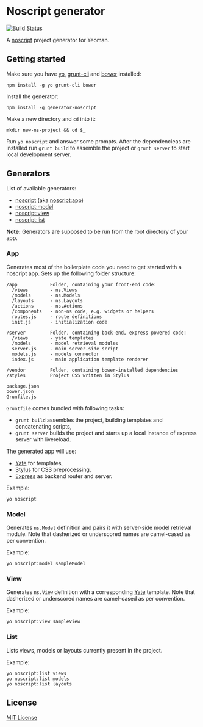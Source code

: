 # Noscript generator
[![Build Status](https://secure.travis-ci.org/Lapple/generator-noscript.png?branch=master)](https://travis-ci.org/Lapple/generator-noscript)

A [noscript](https://github.com/pasaran/noscript/) project generator for Yeoman.

## Getting started

Make sure you have [yo](https://github.com/yeoman/yo), [grunt-cli](https://github.com/gruntjs/grunt-cli) and [bower](https://github.com/bower/bower) installed:

    npm install -g yo grunt-cli bower

Install the generator:

    npm install -g generator-noscript

Make a new directory and `cd` into it:

    mkdir new-ns-project && cd $_

Run `yo noscript` and answer some prompts. After the dependencieas are
installed run `grunt build` to assemble the project or `grunt server` to
start local development server.

## Generators

List of available generators:

- [noscript](#app) (aka [noscript:app](#app))
- [noscript:model](#model)
- [noscript:view](#view)
- [noscript:list](#list)

**Note:** Generators are supposed to be run from the root directory of your app.

### App

Generates most of the boilerplate code you need to get started with a noscript
app. Sets up the following folder structure:

```
/app            Folder, containing your front-end code:
  /views        - ns.Views
  /models       - ns.Models
  /layouts      - ns.Layouts
  /actions      - ns.Actions
  /components   - non-ns code, e.g. widgets or helpers
  routes.js     - route definitions
  init.js       - initialization code

/server         Folder, containing back-end, express powered code:
  /views        - yate templates
  /models       - model retrieval modules
  server.js     - main server-side script
  models.js     - models connector
  index.js      - main application template renderer

/vendor         Folder, containing bower-installed dependencies
/styles         Project CSS written in Stylus

package.json
bower.json
Grunfile.js
```

`Gruntfile` comes bundled with following tasks:

- `grunt build` assembles the project, building templates and concatenating
scripts,
- `grunt server` builds the project and starts up a local instance
of express server with livereload.

The generated app will use:

- [Yate](https://github.com/pasaran/yate/) for templates,
- [Stylus](https://github.com/learnboost/stylus) for CSS preprocessing,
- [Express](https://github.com/visionmedia/express) as backend router and server.

Example:

    yo noscript

### Model

Generates `ns.Model` definition and pairs it with server-side model retrieval
module. Note that dasherized or underscored names are camel-cased as per
convention.

Example:

    yo noscript:model sampleModel

### View

Generates `ns.View` definition with a corresponding
[Yate](https://github.com/pasaran/yate/) template. Note that dasherized or
underscored names are camel-cased as per convention.

Example:

    yo noscript:view sampleView

### List

Lists views, models or layouts currently present in the project.

Example:

    yo noscript:list views
    yo noscript:list models
    yo noscript:list layouts

## License
[MIT License](http://en.wikipedia.org/wiki/MIT_License)
